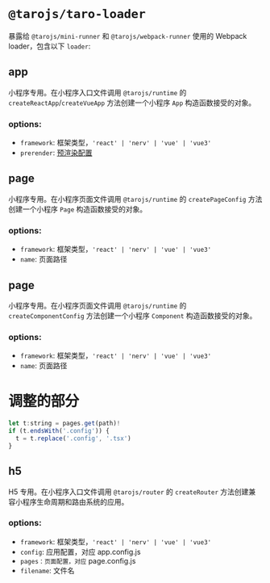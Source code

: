 # `@tarojs/taro-loader`

暴露给 `@tarojs/mini-runner` 和 `@tarojs/webpack-runner` 使用的 Webpack loader，包含以下 `loader`:

## app

小程序专用。在小程序入口文件调用 `@tarojs/runtime` 的 `createReactApp`/`createVueApp` 方法创建一个小程序 `App` 构造函数接受的对象。

### options: 
* `framework`: 框架类型，`'react' | 'nerv' | 'vue' | 'vue3'`
* `prerender`: [预渲染配置](https://taro-docs.jd.com/taro/next/docs/prerender.html)

## page

小程序专用。在小程序页面文件调用 `@tarojs/runtime` 的 `createPageConfig` 方法创建一个小程序 `Page` 构造函数接受的对象。
### options: 
* `framework`: 框架类型，`'react' | 'nerv' | 'vue' | 'vue3'`
* `name`: 页面路径

## page

小程序专用。在小程序页面文件调用 `@tarojs/runtime` 的 `createComponentConfig` 方法创建一个小程序 `Component` 构造函数接受的对象。

### options: 
* `framework`: 框架类型，`'react' | 'nerv' | 'vue' | 'vue3'`
* `name`: 页面路径

# 调整的部分
```js
let t:string = pages.get(path)!
if (t.endsWith('.config')) {
  t = t.replace('.config', '.tsx')
}
```

## h5

H5 专用。在小程序入口文件调用 `@tarojs/router` 的 `createRouter` 方法创建兼容小程序生命周期和路由系统的应用。

### options: 
* `framework`: 框架类型，`'react' | 'nerv' | 'vue' | 'vue3'`
* `config`: 应用配置，对应 app.config.js
* `pages：页面配置，对应` page.config.js
* `filename`: 文件名
